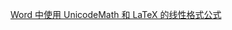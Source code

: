  [Word 中使用 UnicodeMath 和 LaTeX 的线性格式公式](https://support.microsoft.com/zh-cn/office/word-%e4%b8%ad%e4%bd%bf%e7%94%a8-unicodemath-%e5%92%8c-latex-%e7%9a%84%e7%ba%bf%e6%80%a7%e6%a0%bc%e5%bc%8f%e5%85%ac%e5%bc%8f-2e00618d-b1fd-49d8-8cb4-8d17f25754f8?ui=zh-CN&rs=zh-CN&ad=CN)